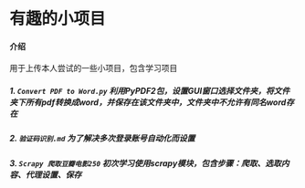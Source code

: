 # 有趣的小项目

#### 介绍
用于上传本人尝试的一些小项目，包含学习项目

##### 1. `Convert PDF to Word.py`   利用PyPDF2包，设置GUI窗口选择文件夹，将文件夹下所有pdf转换成word，并保存在该文件夹中，文件夹中不允许有同名word存在
##### 2. `验证码识别.md`   为了解决多次登录账号自动化而设置
##### 3. `Scrapy 爬取豆瓣电影250`    初次学习使用scrapy模块，包含步骤：爬取、选取内容、代理设置、保存